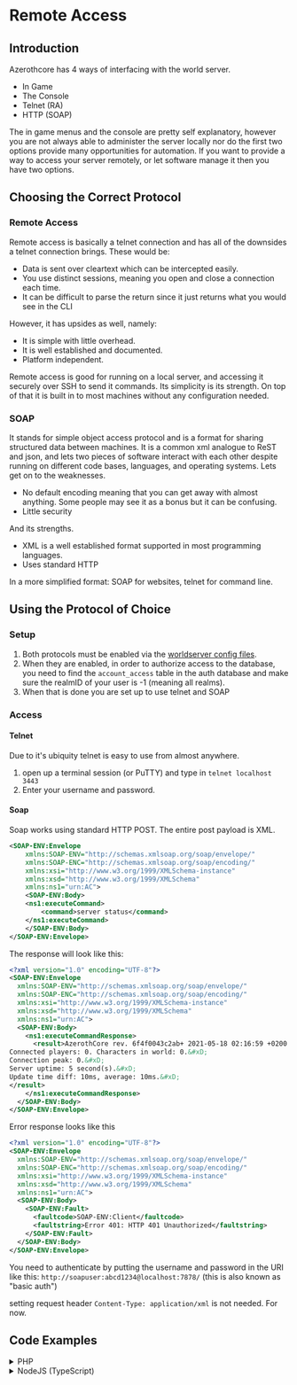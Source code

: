 # Remote Access

## Introduction

Azerothcore has 4 ways of interfacing with the world server.

- In Game
- The Console
- Telnet (RA)
- HTTP (SOAP)

The in game menus and the console are pretty self explanatory, however you are not always able to administer the server locally nor do the first two options provide many opportunities for automation. If you want to provide a way to access your server remotely, or let software manage it then you have two options.

## Choosing the Correct Protocol

### Remote Access

Remote access is basically a telnet connection and has all of the downsides a telnet connection brings. These would be:
- Data is sent over cleartext which can be intercepted easily.
- You use distinct sessions, meaning you open and close a connection each time.
- It can be difficult to parse the return since it just returns what you would see in the CLI

However, it has upsides as well, namely:
- It is simple with little overhead.
- It is well established and documented.
- Platform independent.

Remote access is good for running on a local server, and accessing it securely over SSH to send it commands. Its simplicity is its strength. On top of that it is built in to most machines without any configuration needed.

### SOAP

It stands for simple object access protocol and is a format for sharing structured data between machines. It is a common xml analogue to ReST and json, and lets two pieces of software interact with each other despite running on different code bases, languages, and operating systems. Lets get on to the weaknesses.

- No default encoding meaning that you can get away with almost anything. Some people may see it as a bonus but it can be confusing.
- Little security

And its strengths.

- XML is a well established format supported in most programming languages.
- Uses standard HTTP

In a more simplified format: SOAP for websites, telnet for command line.

## Using the Protocol of Choice

### Setup

1. Both protocols must be enabled via the [worldserver config files](https://github.com/azerothcore/azerothcore-wotlk/blob/master/src/worldserver/worldserver.conf.dist#L2756). 
2. When they are enabled, in order to authorize access to the database, you need to find the `account_access` table in the auth database and make sure the realmID of your user is -1 (meaning all realms).
3. When that is done you are set up to use telnet and SOAP

### Access
#### Telnet

Due to it's ubiquity telnet is easy to use from almost anywhere. 

1. open up a terminal session (or PuTTY) and type in `telnet localhost 3443`
2. Enter your username and password.

#### Soap

Soap works using standard HTTP POST. The entire post payload is XML.

```xml
<SOAP-ENV:Envelope  
    xmlns:SOAP-ENV="http://schemas.xmlsoap.org/soap/envelope/" 
    xmlns:SOAP-ENC="http://schemas.xmlsoap.org/soap/encoding/" 
    xmlns:xsi="http://www.w3.org/1999/XMLSchema-instance" 
    xmlns:xsd="http://www.w3.org/1999/XMLSchema" 
    xmlns:ns1="urn:AC">
    <SOAP-ENV:Body>
	<ns1:executeCommand>
	    <command>server status</command>
	</ns1:executeCommand>
    </SOAP-ENV:Body>
</SOAP-ENV:Envelope>
```

The response will look like this:

```xml
<?xml version="1.0" encoding="UTF-8"?>
<SOAP-ENV:Envelope
  xmlns:SOAP-ENV="http://schemas.xmlsoap.org/soap/envelope/"
  xmlns:SOAP-ENC="http://schemas.xmlsoap.org/soap/encoding/"
  xmlns:xsi="http://www.w3.org/1999/XMLSchema-instance"
  xmlns:xsd="http://www.w3.org/1999/XMLSchema"
  xmlns:ns1="urn:AC">
  <SOAP-ENV:Body>
    <ns1:executeCommandResponse>
      <result>AzerothCore rev. 6f4f0043c2ab+ 2021-05-18 02:16:59 +0200 (master branch) (Win64, RelWithDebInfo)&#xD;
Connected players: 0. Characters in world: 0.&#xD;
Connection peak: 0.&#xD;
Server uptime: 5 second(s).&#xD;
Update time diff: 10ms, average: 10ms.&#xD;
</result>
    </ns1:executeCommandResponse>
  </SOAP-ENV:Body>
</SOAP-ENV:Envelope>
```

Error response looks like this

```xml
<?xml version="1.0" encoding="UTF-8"?>
<SOAP-ENV:Envelope
  xmlns:SOAP-ENV="http://schemas.xmlsoap.org/soap/envelope/"
  xmlns:SOAP-ENC="http://schemas.xmlsoap.org/soap/encoding/"
  xmlns:xsi="http://www.w3.org/1999/XMLSchema-instance"
  xmlns:xsd="http://www.w3.org/1999/XMLSchema"
  xmlns:ns1="urn:AC">
  <SOAP-ENV:Body>
    <SOAP-ENV:Fault>
      <faultcode>SOAP-ENV:Client</faultcode>
      <faultstring>Error 401: HTTP 401 Unauthorized</faultstring>
    </SOAP-ENV:Fault>
  </SOAP-ENV:Body>
</SOAP-ENV:Envelope>
```

You need to authenticate by putting the username and password in the URI like this: `http://soapuser:abcd1234@localhost:7878/` (this is also known as "basic auth")

setting request header `Content-Type: application/xml` is not needed. For now.

## Code Examples

<details>
    <summary>PHP</summary>
	
using built-in [SoapClient](https://www.php.net/manual/en/class.soapclient.php)

```php
$conn = new SoapClient(NULL, array(
'location' => "http://{{ ip }}:{{ port }}/",
'uri'      => 'urn:AC',
'style'    => SOAP_RPC,
'login'    => 'soapuser',
'password' => 'abcd1234'
));
echo $conn->executeCommand(new SoapParam('server info', 'command'));
```
	
</details>
<details>
    <summary>NodeJS (TypeScript)</summary>
	
using [xml2js](https://www.npmjs.com/package/xml2js) to parse the response. Please make sure to sanitize the inputs.
	
```typescript
function AzerothCore_Soap(command){
    return new Promise((resolve, reject)=>{
	const req = http.request({
	    port: 7878,
	    method: "POST",
	    hostname: "localhost",
	    auth: "soapuser:abcd1234",
	    headers: { 'Content-Type': 'application/xml' }
	}, res=>{
	    res.on('data', async d => {
		const xml = await xml2js.parseStringPromise(d.toString());

		const body = xml["SOAP-ENV:Envelope"]["SOAP-ENV:Body"][0];
		const fault = body["SOAP-ENV:Fault"];
		if(fault){
		    resolve({
			faultCode  : fault[0]["faultcode"][0],
			faultString: fault[0]["faultstring"][0],
		    });
		    return;
		}
		const response = body["ns1:executeCommandResponse"];
		if(response){
		    resolve({
			result: response[0]["result"][0]
		    });
		    return;
		}
		console.log(d.toString());
	    })
	});
	req.write(
	    '<SOAP-ENV:Envelope' +
	    ' xmlns:SOAP-ENV="http://schemas.xmlsoap.org/soap/envelope/"' +
	    ' xmlns:SOAP-ENC="http://schemas.xmlsoap.org/soap/encoding/"' +
	    ' xmlns:xsi="http://www.w3.org/1999/XMLSchema-instance"' +
	    ' xmlns:xsd="http://www.w3.org/1999/XMLSchema"' +
	    ' xmlns:ns1="urn:AC">' +
	    '<SOAP-ENV:Body>' +
	    '<ns1:executeCommand>' +
		'<command>'+command+'</command>' +
	    '</ns1:executeCommand>' +
	    '</SOAP-ENV:Body>' +
	    '</SOAP-ENV:Envelope>'
	);
	req.end();
    });
}
```
	
</details>
